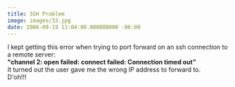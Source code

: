 ```yaml
---
title: SSH Problem
image: images/33.jpg
date: 2006-09-19 11:04:00.000000000 -06:00
---
```

I kept getting this error when trying to port forward on an ssh connection to a remote server:<span style="font-weight:bold;"><br />"channel 2: open failed: connect failed: Connection timed out"</span><br />It turned out the user gave me the wrong IP address to forward to.<br />D'oh!!!
